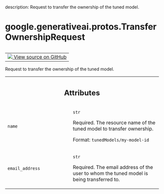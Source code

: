 description: Request to transfer the ownership of the tuned model.

<div itemscope itemtype="http://developers.google.com/ReferenceObject">
<meta itemprop="name" content="google.generativeai.protos.TransferOwnershipRequest" />
<meta itemprop="path" content="Stable" />
</div>

# google.generativeai.protos.TransferOwnershipRequest

<!-- Insert buttons and diff -->

<table class="tfo-notebook-buttons tfo-api nocontent" align="left">
<td>
  <a target="_blank" href="https://github.com/googleapis/google-cloud-python/tree/main/packages/google-ai-generativelanguage/google/ai/generativelanguage_v1beta/types/permission_service.py#L192-L213">
    <img src="https://www.tensorflow.org/images/GitHub-Mark-32px.png" />
    View source on GitHub
  </a>
</td>
</table>



Request to transfer the ownership of the tuned model.

<!-- Placeholder for "Used in" -->




<!-- Tabular view -->
 <table class="responsive fixed orange">
<colgroup><col width="214px"><col></colgroup>
<tr><th colspan="2"><h2 class="add-link">Attributes</h2></th></tr>

<tr>
<td>

`name`<a id="name"></a>

</td>
<td>

`str`

Required. The resource name of the tuned model to transfer
ownership.

Format: ``tunedModels/my-model-id``

</td>
</tr><tr>
<td>

`email_address`<a id="email_address"></a>

</td>
<td>

`str`

Required. The email address of the user to
whom the tuned model is being transferred to.

</td>
</tr>
</table>



